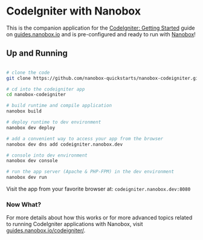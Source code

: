 # CodeIgniter with Nanobox
This is the companion application for the [CodeIgniter: Getting Started](https://guides.nanobox.io/codeigniter/) guide on [guides.nanobox.io](https://guides.nanobox.io) and is pre-configured and ready to run with [Nanobox](https://nanobox.io/)!

## Up and Running

``` bash

# clone the code
git clone https://github.com/nanobox-quickstarts/nanobox-codeigniter.git

# cd into the codeigniter app
cd nanobox-codeigniter

# build runtime and compile application
nanobox build

# deploy runtime to dev environment
nanobox dev deploy

# add a convenient way to access your app from the browser
nanobox dev dns add codeigniter.nanobox.dev

# console into dev environment
nanobox dev console

# run the app server (Apache & PHP-FPM) in the dev environment
nanobox dev run
```

Visit the app from your favorite browser at: `codeigniter.nanobox.dev:8080`

### Now What?
For more details about how this works or for more advanced topics related to running CodeIgniter applications with Nanobox, visit [guides.nanobox.io/codeigniter/](https://guides.nanobox.io/codeigniter/).
